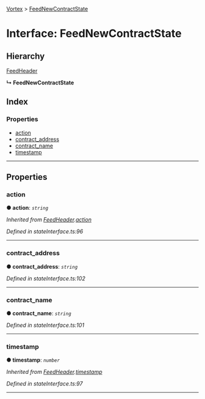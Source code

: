 [Vortex](../README.md) > [FeedNewContractState](../interfaces/feednewcontractstate.md)

# Interface: FeedNewContractState

## Hierarchy

 [FeedHeader](feedheader.md)

**↳ FeedNewContractState**

## Index

### Properties

* [action](feednewcontractstate.md#action)
* [contract_address](feednewcontractstate.md#contract_address)
* [contract_name](feednewcontractstate.md#contract_name)
* [timestamp](feednewcontractstate.md#timestamp)

---

## Properties

<a id="action"></a>

###  action

**● action**: *`string`*

*Inherited from [FeedHeader](feedheader.md).[action](feedheader.md#action)*

*Defined in stateInterface.ts:96*

___
<a id="contract_address"></a>

###  contract_address

**● contract_address**: *`string`*

*Defined in stateInterface.ts:102*

___
<a id="contract_name"></a>

###  contract_name

**● contract_name**: *`string`*

*Defined in stateInterface.ts:101*

___
<a id="timestamp"></a>

###  timestamp

**● timestamp**: *`number`*

*Inherited from [FeedHeader](feedheader.md).[timestamp](feedheader.md#timestamp)*

*Defined in stateInterface.ts:97*

___

